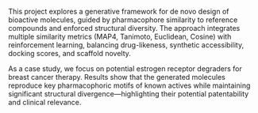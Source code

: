 This project explores a generative framework for de novo design of bioactive molecules, guided by pharmacophore similarity to reference compounds and enforced structural diversity. The approach integrates multiple similarity metrics (MAP4, Tanimoto, Euclidean, Cosine) with reinforcement learning, balancing drug-likeness, synthetic accessibility, docking scores, and scaffold novelty.

As a case study, we focus on potential estrogen receptor degraders for breast cancer therapy. Results show that the generated molecules reproduce key pharmacophoric motifs of known actives while maintaining significant structural divergence—highlighting their potential patentability and clinical relevance.
